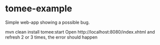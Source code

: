 # tomee-example

Simple web-app showing a possible bug.

mvn clean install tomee:start
Open http://localhost:8080/index.xhtml and refresh 2 or 3 times, the error should happen
